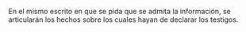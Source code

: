 En el mismo escrito en que se pida que se admita la información, se articularán los hechos sobre los cuales hayan de declarar los testigos.